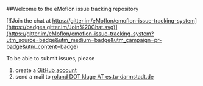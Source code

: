 ##Welcome to the eMoflon issue tracking repository

[![Join the chat at https://gitter.im/eMoflon/emoflon-issue-tracking-system](https://badges.gitter.im/Join%20Chat.svg)](https://gitter.im/eMoflon/emoflon-issue-tracking-system?utm_source=badge&utm_medium=badge&utm_campaign=pr-badge&utm_content=badge)

To be able to submit issues, please 

1. create a [GitHub account](https://github.com/join)
2. send a mail to [roland DOT kluge AT es.tu-darmstadt.de](http://www.es.tu-darmstadt.de/es/team/roland-kluge/)
